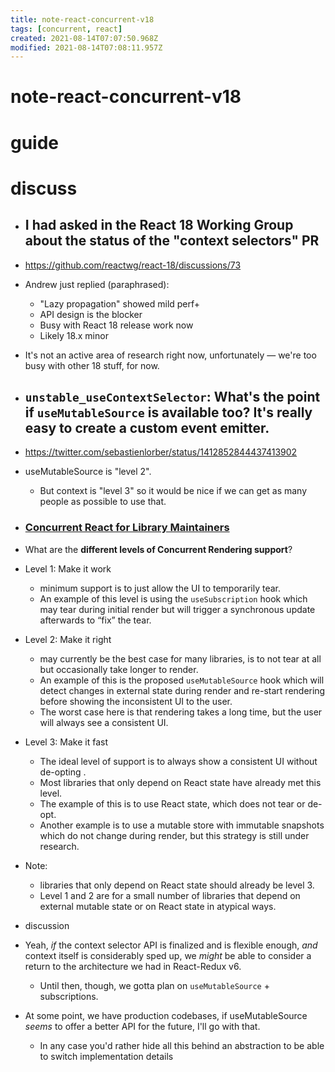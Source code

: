 ```yaml
---
title: note-react-concurrent-v18
tags: [concurrent, react]
created: 2021-08-14T07:07:50.968Z
modified: 2021-08-14T07:08:11.957Z
---
```


# note-react-concurrent-v18

# guide

# discuss
- ## I had asked in the React 18 Working Group about the status of the "context selectors" PR
- https://github.com/reactwg/react-18/discussions/73
- Andrew just replied (paraphrased):
  - "Lazy propagation" showed mild perf+
  - API design is the blocker
  - Busy with React 18 release work now
  - Likely 18.x minor
- It's not an active area of research right now, unfortunately — we're too busy with other 18 stuff, for now.

- ## `unstable_useContextSelector`: What's the point if `useMutableSource` is available too? It's really easy to create a custom event emitter.
- https://twitter.com/sebastienlorber/status/1412852844437413902
- useMutableSource is "level 2". 
  - But context is "level 3" so it would be nice if we can get as many people as possible to use that.

- ### [Concurrent React for Library Maintainers](https://github.com/reactwg/react-18/discussions/70)
- What are the **different levels of Concurrent Rendering support**?
- Level 1: Make it work
  - minimum support is to just allow the UI to temporarily tear.
  - An example of this level is using the `useSubscription` hook which may tear during initial render but will trigger a synchronous update afterwards to “fix” the tear. 

- Level 2: Make it right
  - may currently be the best case for many libraries, is to not tear at all but occasionally take longer to render. 
  - An example of this is the proposed `useMutableSource` hook which will detect changes in external state during render and re-start rendering before showing the inconsistent UI to the user. 
  - The worst case here is that rendering takes a long time, but the user will always see a consistent UI.

- Level 3: Make it fast
  - The ideal level of support is to always show a consistent UI without de-opting .
  - Most libraries that only depend on React state have already met this level.
  - The example of this is to use React state, which does not tear or de-opt. 
  - Another example is to use a mutable store with immutable snapshots which do not change during render, but this strategy is still under research.

- Note: 
  - libraries that only depend on React state should already be level 3. 
  - Level 1 and 2 are for a small number of libraries that depend on external mutable state or on React state in atypical ways.

- discussion

- Yeah, _if_ the context selector API is finalized and is flexible enough, _and_ context itself is considerably sped up, we _might_ be able to consider a return to the architecture we had in React-Redux v6.
  - Until then, though, we gotta plan on `useMutableSource` + subscriptions.
- At some point, we have production codebases, if useMutableSource *seems* to offer a better API for the future, I'll go with that.
  - In any case you'd rather hide all this behind an abstraction to be able to switch implementation details
